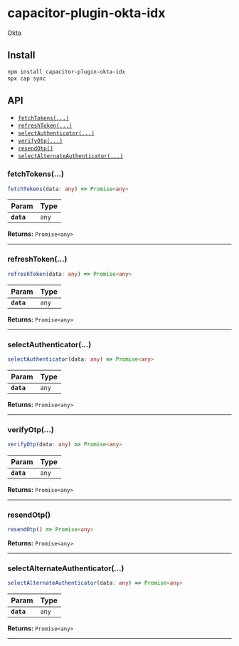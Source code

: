 # capacitor-plugin-okta-idx

Okta

## Install

```bash
npm install capacitor-plugin-okta-idx
npx cap sync
```

## API

<docgen-index>

* [`fetchTokens(...)`](#fetchtokens)
* [`refreshToken(...)`](#refreshtoken)
* [`selectAuthenticator(...)`](#selectauthenticator)
* [`verifyOtp(...)`](#verifyotp)
* [`resendOtp()`](#resendotp)
* [`selectAlternateAuthenticator(...)`](#selectalternateauthenticator)

</docgen-index>

<docgen-api>
<!--Update the source file JSDoc comments and rerun docgen to update the docs below-->

### fetchTokens(...)

```typescript
fetchTokens(data: any) => Promise<any>
```

| Param      | Type             |
| ---------- | ---------------- |
| **`data`** | <code>any</code> |

**Returns:** <code>Promise&lt;any&gt;</code>

--------------------


### refreshToken(...)

```typescript
refreshToken(data: any) => Promise<any>
```

| Param      | Type             |
| ---------- | ---------------- |
| **`data`** | <code>any</code> |

**Returns:** <code>Promise&lt;any&gt;</code>

--------------------


### selectAuthenticator(...)

```typescript
selectAuthenticator(data: any) => Promise<any>
```

| Param      | Type             |
| ---------- | ---------------- |
| **`data`** | <code>any</code> |

**Returns:** <code>Promise&lt;any&gt;</code>

--------------------


### verifyOtp(...)

```typescript
verifyOtp(data: any) => Promise<any>
```

| Param      | Type             |
| ---------- | ---------------- |
| **`data`** | <code>any</code> |

**Returns:** <code>Promise&lt;any&gt;</code>

--------------------


### resendOtp()

```typescript
resendOtp() => Promise<any>
```

**Returns:** <code>Promise&lt;any&gt;</code>

--------------------


### selectAlternateAuthenticator(...)

```typescript
selectAlternateAuthenticator(data: any) => Promise<any>
```

| Param      | Type             |
| ---------- | ---------------- |
| **`data`** | <code>any</code> |

**Returns:** <code>Promise&lt;any&gt;</code>

--------------------

</docgen-api>
